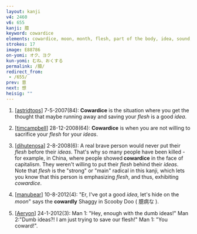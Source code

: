 ```yaml
---
layout: kanji
v4: 2460
v6: 655
kanji: 臆
keyword: cowardice
elements: cowardice, moon, month, flesh, part of the body, idea, sound, vase, stand up, sun, day, heart
strokes: 17
image: E88786
on-yomi: オク、ヨク
kun-yomi: むね、おくする
permalink: /臆/
redirect_from:
 - /655/
prev: 意
next: 想
heisig: ""
---
```


1) [<a href="http://kanji.koohii.com/profile/astridtops">astridtops</a>] 7-5-2007(84): <strong>Cowardice</strong> is the situation where you get the thought that maybe running away and saving your <em>flesh</em> is a good <em>idea</em>.

2) [<a href="http://kanji.koohii.com/profile/timcampbell">timcampbell</a>] 28-12-2008(64): <strong>Cowardice</strong> is when you are not willing to sacrifice your <em>flesh</em> for your <em>ideas</em>.

3) [<a href="http://kanji.koohii.com/profile/dihutenosa">dihutenosa</a>] 2-8-2008(6): A real brave person would never put their <em>flesh</em> before their <em>ideas</em>. That&#039;s why so many people have been killed - for example, in China, where people showed<strong> cowardice</strong> in the face of capitalism. They weren&#039;t willing to put their <em>flesh</em> behind their <em>ideas</em>. Note that <em>flesh</em> is the &quot;strong&quot; or &quot;main&quot; radical in this kanji, which lets you know that this person is emphasizing <em>flesh</em>, and thus, exhibiting <em>cowardice</em>.

4) [<a href="http://kanji.koohii.com/profile/manubear">manubear</a>] 10-8-2012(4): &quot;Er, I&#039;ve got a good <em>idea</em>, let&#039;s hide on the <em>moon</em>&quot; says the <strong>cowardly</strong> Shaggy in Scooby Doo ( 臆病な ).

5) [<a href="http://kanji.koohii.com/profile/Aeryon">Aeryon</a>] 24-1-2012(3): Man 1: &quot;Hey, enough with the dumb ideas!&quot; Man 2:&quot;Dumb ideas?! I am just trying to save our flesh!&quot; Man 1: &quot;You coward!&quot;.


